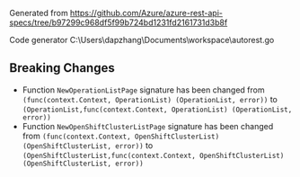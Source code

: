 
Generated from https://github.com/Azure/azure-rest-api-specs/tree/b97299c968df5f99b724bd1231fd2161731d3b8f

Code generator C:\Users\dapzhang\Documents\workspace\autorest.go

## Breaking Changes

- Function `NewOperationListPage` signature has been changed from `(func(context.Context, OperationList) (OperationList, error))` to `(OperationList,func(context.Context, OperationList) (OperationList, error))`
- Function `NewOpenShiftClusterListPage` signature has been changed from `(func(context.Context, OpenShiftClusterList) (OpenShiftClusterList, error))` to `(OpenShiftClusterList,func(context.Context, OpenShiftClusterList) (OpenShiftClusterList, error))`

